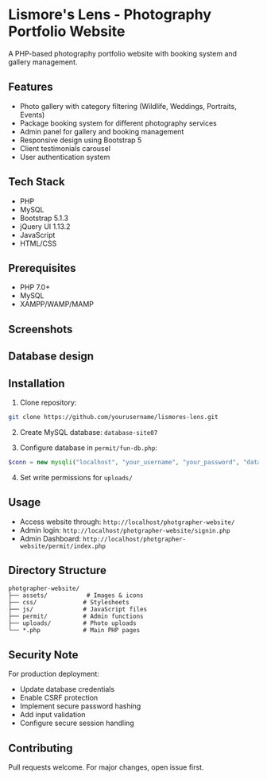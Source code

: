 # Lismore's Lens - Photography Portfolio Website

A PHP-based photography portfolio website with booking system and gallery management.

## Features

- Photo gallery with category filtering (Wildlife, Weddings, Portraits, Events)
- Package booking system for different photography services
- Admin panel for gallery and booking management
- Responsive design using Bootstrap 5
- Client testimonials carousel
- User authentication system

## Tech Stack

- PHP
- MySQL
- Bootstrap 5.1.3
- jQuery UI 1.13.2
- JavaScript
- HTML/CSS

## Prerequisites

- PHP 7.0+
- MySQL
- XAMPP/WAMP/MAMP

## Screenshots


## Database design

 
## Installation

1. Clone repository:
```bash
git clone https://github.com/yourusername/lismores-lens.git
```

2. Create MySQL database: `database-site07`

3. Configure database in `permit/fun-db.php`:
```php
$conn = new mysqli("localhost", "your_username", "your_password", "database-site07");
```

4. Set write permissions for `uploads/`


## Usage

- Access website through: `http://localhost/photgrapher-website/`
- Admin login: `http://localhost/photgrapher-website/signin.php`
- Admin Dashboard: `http://localhost/photgrapher-website/permit/index.php`

## Directory Structure

```
photgrapher-website/
├── assets/           # Images & icons
├── css/             # Stylesheets
├── js/              # JavaScript files
├── permit/          # Admin functions
├── uploads/         # Photo uploads
└── *.php            # Main PHP pages
```

## Security Note

For production deployment:
- Update database credentials
- Enable CSRF protection
- Implement secure password hashing
- Add input validation
- Configure secure session handling

## Contributing

Pull requests welcome. For major changes, open issue first.
